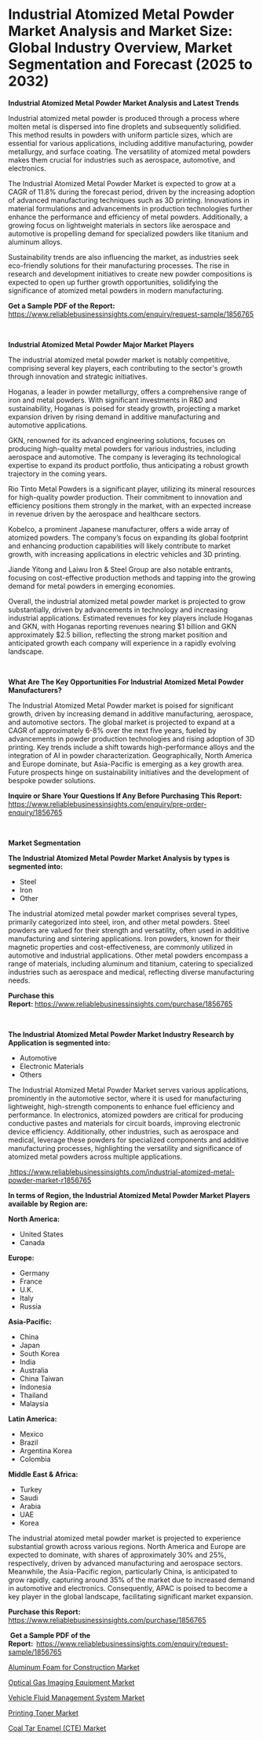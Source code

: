 <p><h1>Industrial Atomized Metal Powder Market Analysis and Market Size: Global Industry Overview, Market Segmentation and Forecast (2025 to 2032)</h1></p><p><strong>Industrial Atomized Metal Powder Market Analysis and Latest Trends</strong></p>
<p><p>Industrial atomized metal powder is produced through a process where molten metal is dispersed into fine droplets and subsequently solidified. This method results in powders with uniform particle sizes, which are essential for various applications, including additive manufacturing, powder metallurgy, and surface coating. The versatility of atomized metal powders makes them crucial for industries such as aerospace, automotive, and electronics.</p><p>The Industrial Atomized Metal Powder Market is expected to grow at a CAGR of 11.8% during the forecast period, driven by the increasing adoption of advanced manufacturing techniques such as 3D printing. Innovations in material formulations and advancements in production technologies further enhance the performance and efficiency of metal powders. Additionally, a growing focus on lightweight materials in sectors like aerospace and automotive is propelling demand for specialized powders like titanium and aluminum alloys. </p><p>Sustainability trends are also influencing the market, as industries seek eco-friendly solutions for their manufacturing processes. The rise in research and development initiatives to create new powder compositions is expected to open up further growth opportunities, solidifying the significance of atomized metal powders in modern manufacturing.</p></p>
<p><strong>Get a Sample PDF of the Report:&nbsp;</strong> <a href="https://www.reliablebusinessinsights.com/enquiry/request-sample/1856765?utm_campaign=75&utm_medium=2&utm_source=Github&utm_content=ia&utm_term=08012025&utm_id=industrial-atomized-metal-powder">https://www.reliablebusinessinsights.com/enquiry/request-sample/1856765</a></p>
<p>&nbsp;</p>
<p><strong>Industrial Atomized Metal Powder Major Market Players</strong></p>
<p><p>The industrial atomized metal powder market is notably competitive, comprising several key players, each contributing to the sector's growth through innovation and strategic initiatives.</p><p>Hoganas, a leader in powder metallurgy, offers a comprehensive range of iron and metal powders. With significant investments in R&D and sustainability, Hoganas is poised for steady growth, projecting a market expansion driven by rising demand in additive manufacturing and automotive applications.</p><p>GKN, renowned for its advanced engineering solutions, focuses on producing high-quality metal powders for various industries, including aerospace and automotive. The company is leveraging its technological expertise to expand its product portfolio, thus anticipating a robust growth trajectory in the coming years.</p><p>Rio Tinto Metal Powders is a significant player, utilizing its mineral resources for high-quality powder production. Their commitment to innovation and efficiency positions them strongly in the market, with an expected increase in revenue driven by the aerospace and healthcare sectors.</p><p>Kobelco, a prominent Japanese manufacturer, offers a wide array of atomized powders. The company’s focus on expanding its global footprint and enhancing production capabilities will likely contribute to market growth, with increasing applications in electric vehicles and 3D printing.</p><p>Jiande Yitong and Laiwu Iron & Steel Group are also notable entrants, focusing on cost-effective production methods and tapping into the growing demand for metal powders in emerging economies.</p><p>Overall, the industrial atomized metal powder market is projected to grow substantially, driven by advancements in technology and increasing industrial applications. Estimated revenues for key players include Hoganas and GKN, with Hoganas reporting revenues nearing $1 billion and GKN approximately $2.5 billion, reflecting the strong market position and anticipated growth each company will experience in a rapidly evolving landscape.</p></p>
<p>&nbsp;</p>
<p><strong>What Are The Key Opportunities For Industrial Atomized Metal Powder Manufacturers?</strong></p>
<p><p>The Industrial Atomized Metal Powder market is poised for significant growth, driven by increasing demand in additive manufacturing, aerospace, and automotive sectors. The global market is projected to expand at a CAGR of approximately 6-8% over the next five years, fueled by advancements in powder production technologies and rising adoption of 3D printing. Key trends include a shift towards high-performance alloys and the integration of AI in powder characterization. Geographically, North America and Europe dominate, but Asia-Pacific is emerging as a key growth area. Future prospects hinge on sustainability initiatives and the development of bespoke powder solutions.</p></p>
<p><strong>Inquire or Share Your Questions If Any Before Purchasing This Report:</strong> <a href="https://www.reliablebusinessinsights.com/enquiry/pre-order-enquiry/1856765?utm_campaign=75&utm_medium=2&utm_source=Github&utm_content=ia&utm_term=08012025&utm_id=industrial-atomized-metal-powder">https://www.reliablebusinessinsights.com/enquiry/pre-order-enquiry/1856765</a></p>
<p>&nbsp;</p>
<p><strong>Market Segmentation</strong></p>
<p><strong>The Industrial Atomized Metal Powder Market Analysis by types is segmented into:</strong></p>
<p><ul><li>Steel</li><li>Iron</li><li>Other</li></ul></p>
<p><p>The industrial atomized metal powder market comprises several types, primarily categorized into steel, iron, and other metal powders. Steel powders are valued for their strength and versatility, often used in additive manufacturing and sintering applications. Iron powders, known for their magnetic properties and cost-effectiveness, are commonly utilized in automotive and industrial applications. Other metal powders encompass a range of materials, including aluminum and titanium, catering to specialized industries such as aerospace and medical, reflecting diverse manufacturing needs.</p></p>
<p><strong>Purchase this Report:&nbsp;</strong><a href="https://www.reliablebusinessinsights.com/purchase/1856765?utm_campaign=75&utm_medium=2&utm_source=Github&utm_content=ia&utm_term=08012025&utm_id=industrial-atomized-metal-powder">https://www.reliablebusinessinsights.com/purchase/1856765</a></p>
<p>&nbsp;</p>
<p><strong>The Industrial Atomized Metal Powder Market Industry Research by Application is segmented into:</strong></p>
<p><ul><li>Automotive</li><li>Electronic Materials</li><li>Others</li></ul></p>
<p><p>The Industrial Atomized Metal Powder Market serves various applications, prominently in the automotive sector, where it is used for manufacturing lightweight, high-strength components to enhance fuel efficiency and performance. In electronics, atomized powders are critical for producing conductive pastes and materials for circuit boards, improving electronic device efficiency. Additionally, other industries, such as aerospace and medical, leverage these powders for specialized components and additive manufacturing processes, highlighting the versatility and significance of atomized metal powders across multiple applications.</p></p>
<p><a href="https://www.reliablebusinessinsights.com/industrial-atomized-metal-powder-market-r1856765?utm_campaign=75&utm_medium=2&utm_source=Github&utm_content=ia&utm_term=08012025&utm_id=industrial-atomized-metal-powder">&nbsp;https://www.reliablebusinessinsights.com/industrial-atomized-metal-powder-market-r1856765</a></p>
<p><strong>In terms of Region, the Industrial Atomized Metal Powder Market Players available by Region are:</strong></p>
<p>
    <p> <strong> North America: </strong>
        <ul>
            <li>United States</li>
            <li>Canada</li>
        </ul>
        </p> 
    <p> <strong> Europe: </strong>
        <ul>
            <li>Germany</li>
            <li>France</li>
            <li>U.K.</li>
            <li>Italy</li>
            <li>Russia</li>
        </ul>
        </p> 
    <p> <strong> Asia-Pacific: </strong>
        <ul>
            <li>China</li>
            <li>Japan</li>
            <li>South Korea</li>
            <li>India</li>
            <li>Australia</li>
            <li>China Taiwan</li>
            <li>Indonesia</li>
            <li>Thailand</li>
            <li>Malaysia</li>
        </ul>
        </p> 
    <p> <strong> Latin America: </strong>
        <ul>
            <li>Mexico</li>
            <li>Brazil</li>
            <li>Argentina Korea</li>
            <li>Colombia</li>
        </ul>
        </p> 
    <p> <strong> Middle East & Africa: </strong>
        <ul>
            <li>Turkey</li>
            <li>Saudi</li>
            <li>Arabia</li>
            <li>UAE</li>
            <li>Korea</li>
        </ul>
    </p>
    </p>
<p><p>The industrial atomized metal powder market is projected to experience substantial growth across various regions. North America and Europe are expected to dominate, with shares of approximately 30% and 25%, respectively, driven by advanced manufacturing and aerospace sectors. Meanwhile, the Asia-Pacific region, particularly China, is anticipated to grow rapidly, capturing around 35% of the market due to increased demand in automotive and electronics. Consequently, APAC is poised to become a key player in the global landscape, facilitating significant market expansion.</p></p>
<p><strong>Purchase this Report: </strong><a href="https://www.reliablebusinessinsights.com/purchase/1856765?utm_campaign=75&utm_medium=2&utm_source=Github&utm_content=ia&utm_term=08012025&utm_id=industrial-atomized-metal-powder">https://www.reliablebusinessinsights.com/purchase/1856765</a></p>
<p>&nbsp;<strong>Get a Sample PDF of the Report:&nbsp;&nbsp;</strong><a href="https://www.reliablebusinessinsights.com/enquiry/request-sample/1856765?utm_campaign=75&utm_medium=2&utm_source=Github&utm_content=ia&utm_term=08012025&utm_id=industrial-atomized-metal-powder">https://www.reliablebusinessinsights.com/enquiry/request-sample/1856765</a></p>
<p><strong></strong></p>
<p><p><a href="https://github.com/donnettaletizia/Market-Research-Report-List-1/blob/main/aluminum-foam-for-construction-market.md?utm_campaign=75&utm_medium=2&utm_source=Github&utm_content=ia&utm_term=08012025&utm_id=industrial-atomized-metal-powder">Aluminum Foam for Construction Market</a></p><p><a href="https://github.com/alberthagorsuch/Market-Research-Report-List-1/blob/main/optical-gas-imaging-equipment-market.md?utm_campaign=75&utm_medium=2&utm_source=Github&utm_content=ia&utm_term=08012025&utm_id=industrial-atomized-metal-powder">Optical Gas Imaging Equipment Market</a></p><p><a href="https://www.linkedin.com/pulse/vehicle-fluid-management-system-market-analysis-latest-ef0if?utm_campaign=75&utm_medium=2&utm_source=Github&utm_content=ia&utm_term=08012025&utm_id=industrial-atomized-metal-powder">Vehicle Fluid Management System Market</a></p><p><a href="https://www.linkedin.com/pulse/printing-toner-market-size-growing-56-growth-rate-from-cprvf?utm_campaign=75&utm_medium=2&utm_source=Github&utm_content=ia&utm_term=08012025&utm_id=industrial-atomized-metal-powder">Printing Toner Market</a></p><p><a href="https://www.linkedin.com/pulse/coal-tar-enamel-cte-market-analysis-growth-forecast-136-cagr-80o4e?utm_campaign=75&utm_medium=2&utm_source=Github&utm_content=ia&utm_term=08012025&utm_id=industrial-atomized-metal-powder">Coal Tar Enamel (CTE) Market</a></p></p>